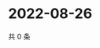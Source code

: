 # 2022-08-26

共 0 条

<!-- BEGIN WEIBO -->
<!-- 最后更新时间 Fri Aug 26 2022 16:21:55 GMT+0800 (China Standard Time) -->

<!-- END WEIBO -->
